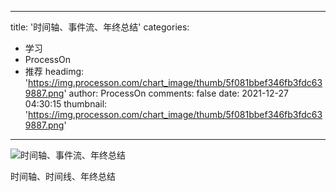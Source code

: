
---
title: '时间轴、事件流、年终总结'
categories: 
 - 学习
 - ProcessOn
 - 推荐
headimg: 'https://img.processon.com/chart_image/thumb/5f081bbef346fb3fdc639887.png'
author: ProcessOn
comments: false
date: 2021-12-27 04:30:15
thumbnail: 'https://img.processon.com/chart_image/thumb/5f081bbef346fb3fdc639887.png'
---

<div>   
<img class="thumb" alt="时间轴、事件流、年终总结" src="https://img.processon.com/chart_image/thumb/5f081bbef346fb3fdc639887.png" referrerpolicy="no-referrer">
<p>时间轴、时间线、年终总结</p>  
</div>
            